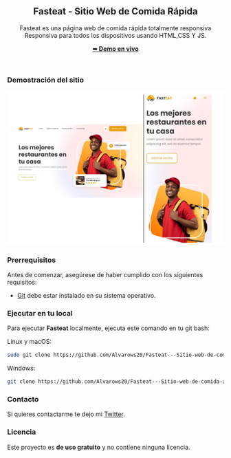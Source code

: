 <div align="center">
  
 


 

  <br />
  <br />

  <h2 align="center">Fasteat - Sitio Web de Comida Rápida</h2>

  Fasteat es una página web de comida rápida totalmente responsiva <br />Responsiva para todos los dispositivos usando HTML,CSS Y JS.

  <a href="https://alvarows20.github.io/Fasteat---Sitio-web-de-comida-a-domicilio/"><strong>➥ Demo en vivo</strong></a>

</div>

<br />

### Demostración del sitio

[![Fasteat Desktop Demo](./Pagina%20de%20Comida%20Rapida%20Responsiva_page-0001.jpg "Desktop Demo") ](https://alvarows20.github.io/Fasteat---Sitio-web-de-comida-a-domicilio/)

### Prerrequisitos

Antes de comenzar, asegúrese de haber cumplido con los siguientes requisitos:

* [Git](https://git-scm.com/downloads "Download Git") debe estar instalado en su sistema operativo.

### Ejecutar en tu local

Para ejecutar **Fasteat** localmente, ejecuta este comando en tu git bash:

Linux y macOS:

```bash
sudo git clone https://github.com/Alvarows20/Fasteat---Sitio-web-de-comida-a-domicilio.git
```

Windows:

```bash
git clone https://github.com/Alvarows20/Fasteat---Sitio-web-de-comida-a-domicilio.git
```

### Contacto

Si quieres contactarme te dejo mi [Twitter](https://twitter.com/PradoTen3).

### Licencia

Este proyecto es **de uso gratuito** y no contiene ninguna licencia.
